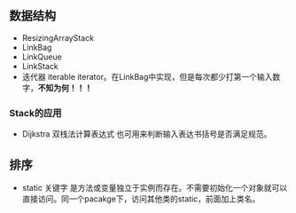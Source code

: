 ## 数据结构
* ResizingArrayStack
* LinkBag
* LinkQueue
* LinkStack
* 迭代器 iterable iterator。在LinkBag中实现，但是每次都少打第一个输入数字，**不知为何！！！**
### Stack的应用
* Dijkstra 双栈法计算表达式 也可用来判断输入表达书括号是否满足规范。
## 排序
* static 关键字 是方法或变量独立于实例而存在。不需要初始化一个对象就可以直接访问。同一个pacakge下，访问其他类的static，前面加上类名。
